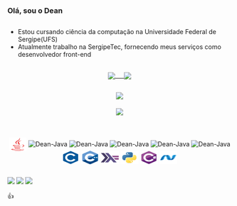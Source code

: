 ### Olá, sou o Dean 

##

- Estou cursando ciência da computação na Universidade Federal de Sergipe(UFS)
- Atualmente trabalho na SergipeTec, fornecendo meus serviços como desenvolvedor front-end
##
<div align="center">
  <a href="https://github.com/DeanVini/pomodoroVUE">
    <img align="center" src="https://github-readme-stats.vercel.app/api/pin/?username=DeanVini&repo=pomodoroVUE&langs_count=7&theme=shadow_red"/> &nbsp;&nbsp;&nbsp;
  </a>
  <a  href="https://github.com/DeanVini/donation-api">
    <img align="center" src="https://github-readme-stats.vercel.app/api/pin/?username=DeanVini&repo=donation-api&langs_count=7&theme=shadow_red"/>
  </a>
</div>
</div>

##
<p align="center">
  <img src="https://github-readme-stats.vercel.app/api/top-langs/?username=DeanVini&theme=shadow_red&count_private=true&langs_count=8"><br/><br/>
  <img src="https://github-profile-trophy.vercel.app/?username=DeanVini&theme=shadow_red&margin-w=9&hide_border=true&count_private=true"><br/>
</p>

##

</div>
<div style="display: inline_block" align="center"><br>
  <img align="center" alt="Dean-Java" height="30" width="40" src="https://raw.githubusercontent.com/devicons/devicon/master/icons/java/java-plain.svg">
  <img align="center" alt="Dean-Java" height="30" width="40" src="https://cdn.jsdelivr.net/gh/devicons/devicon@latest/icons/spring/spring-original-wordmark.svg">
  <img align="center" alt="Dean-Java" height="30" width="40" src="https://cdn.jsdelivr.net/gh/devicons/devicon@latest/icons/groovy/groovy-original.svg">
  <img align="center" alt="Dean-Java" height="30" width="40" src="https://cdn.jsdelivr.net/gh/devicons/devicon@latest/icons/grails/grails-original.svg">
  <img align="center" alt="Dean-Java" height="30" width="40" src="https://cdn.jsdelivr.net/gh/devicons/devicon@latest/icons/javascript/javascript-original.svg">
  <img align="center" alt="Dean-Java" height="30" width="40" src="https://cdn.jsdelivr.net/gh/devicons/devicon@latest/icons/vuejs/vuejs-original.svg">
  <img align="center" alt="Dean-c" height="30" width="40" src="https://raw.githubusercontent.com/devicons/devicon/master/icons/c/c-plain.svg">
  <img align="center" alt="Dean-cpp" height="30" width="40" src="https://raw.githubusercontent.com/devicons/devicon/master/icons/cplusplus/cplusplus-original.svg">
  <img align="center" alt="Dean-haskell" height="30" width="40" src="https://raw.githubusercontent.com/devicons/devicon/master/icons/haskell/haskell-original.svg">
  <img align="center" alt="Dean-python" height="30" width="40" src="https://raw.githubusercontent.com/devicons/devicon/master/icons/python/python-original.svg">
  <img align="center" alt="Dean-Csharp" height="30" width="40" src="https://raw.githubusercontent.com/devicons/devicon/master/icons/csharp/csharp-original.svg">
  <img align="center" alt="Dean-dotnet" height="30" width="40" src="https://raw.githubusercontent.com/devicons/devicon/master/icons/dot-net/dot-net-original.svg">
</div>

##

<div> 
  <a href="https://www.linkedin.com/in/dean-vinícius-26b274258/" target="_blank"><img src="https://img.shields.io/badge/-LinkedIn-%230077B5?style=for-the-badge&logo=linkedin&logoColor=white" target="_blank"></a> 
  <a href = "mailto:deanvinicius2003@gmail.com"><img src="https://img.shields.io/badge/-Gmail-%23333?style=for-the-badge&logo=gmail&logoColor=white" target="_blank"></a>
  <a href="https://www.instagram.com/_deanvinicius/" target="_blank"><img src="https://img.shields.io/badge/-Instagram-%23E4405F?style=for-the-badge&logo=instagram&logoColor=white" target="_blank"></a> 
</div>
  

👍
